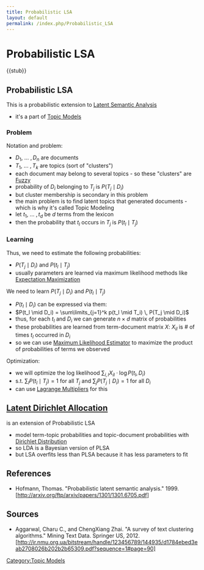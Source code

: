 ```yaml
---
title: Probabilistic LSA
layout: default
permalink: /index.php/Probabilistic_LSA
---
```


# Probabilistic LSA

{{stub}}

## Probabilistic LSA
This is a probabilistic extension to [Latent Semantic Analysis](Latent_Semantic_Analysis)
- it's a part of [Topic Models](Topic_Models)


### Problem
Notation and problem:
- $D_1, \ ... \ , D_n$ are documents
- $T_1, \ ... \ , T_k$ are topics (sort of "clusters")
- each document may belong to several topics - so these "clusters" are [Fuzzy](Fuzzy_Clustering)
- probability of $D_i$ belonging to $T_j$ is $P(T_j \mid D_i)$
- but cluster membership is secondary in this problem
- the main problem is to find latent topics that generated documents - which is why it's called Topic Modeling 
- let $t_1, \ ... \ , t_d$ be $d$ terms from the lexicon
- then the probability that $t_l$ occurs in $T_j$ is $P(t_l \mid T_j)$


### Learning
Thus, we need to estimate the following probabilities:
- $P(T_j \mid D_i)$ and $P(t_l \mid T_j)$
- usually parameters are learned via maximum likelihood methods like [Expectation Maximization](Expectation_Maximization)


We need to learn $P(T_j \mid D_i)$ and $P(t_l \mid T_j)$
- $P(t_l \mid D_i)$ can be expressed via them:
- $P(t_l \mid D_i) = \sum\limits_{j=1}^k p(t_l \mid T_i) \, P(T_j \mid D_i)$
- thus, for each $t_l$ and $D_i$ we can generate $n \times d$ matrix of probabilities 
- these probabilities are learned from term-document matrix $X$: $X_{il}$ is # of times $t_l$ occurred in $D_i$ 
- so we can use [Maximum Likelihood Estimator](Maximum_Likelihood_Estimator) to maximize the product of probabilities of terms we observed 


Optimization:
- we will optimize the log likelihood $\sum_{i,l} X_{il} \cdot \log P(t_l, D_i)$
- s.t. $\sum_l P(t_l \mid T_j) = 1$ for all $T_j$ and $\sum_j P(T_j \mid D_i) = 1$ for all $D_i$
- can use [Lagrange Multipliers](Lagrange_Multipliers) for this


## [Latent Dirichlet Allocation](Latent_Dirichlet_Allocation)
is an extension of Probabilistic LSA
- model term-topic probabilities and topic-document probabilities with [Dirichlet Distribution](Dirichlet_Distribution)
- so LDA is a Bayesian version of PLSA
- but LSA overfits less than PLSA because it has less parameters to fit


## References
- Hofmann, Thomas. "Probabilistic latent semantic analysis." 1999. [http://arxiv.org/ftp/arxiv/papers/1301/1301.6705.pdf]

## Sources
- Aggarwal, Charu C., and ChengXiang Zhai. "A survey of text clustering algorithms." Mining Text Data. Springer US, 2012. [http://ir.nmu.org.ua/bitstream/handle/123456789/144935/d1784ebed3eab2708026b202b2b65309.pdf?sequence=1#page=90]


[Category:Topic Models](Category_Topic_Models)